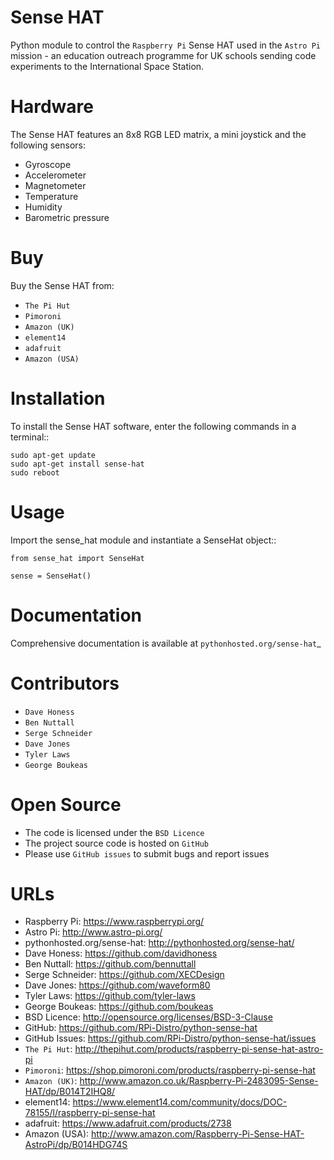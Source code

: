 # Sense HAT

Python module to control the `Raspberry Pi` Sense HAT used in the `Astro Pi` mission - an education outreach programme for UK schools sending code experiments to the International Space Station.

Hardware
========

The Sense HAT features an 8x8 RGB LED matrix, a mini joystick and the following sensors:

* Gyroscope
* Accelerometer
* Magnetometer
* Temperature
* Humidity
* Barometric pressure

Buy
===

Buy the Sense HAT from:

* `The Pi Hut`
* `Pimoroni`
* `Amazon (UK)`
* `element14`
* `adafruit`
* `Amazon (USA)`


Installation
============

To install the Sense HAT software, enter the following commands in a terminal::

    sudo apt-get update
    sudo apt-get install sense-hat
    sudo reboot

Usage
=====

Import the sense_hat module and instantiate a SenseHat object::

    from sense_hat import SenseHat

    sense = SenseHat()

Documentation
=============

Comprehensive documentation is available at `pythonhosted.org/sense-hat`_

Contributors
============

* `Dave Honess`
* `Ben Nuttall`
* `Serge Schneider`
* `Dave Jones`
* `Tyler Laws`
* `George Boukeas`

Open Source
===========

* The code is licensed under the `BSD Licence`
* The project source code is hosted on `GitHub`
* Please use `GitHub issues` to submit bugs and report issues

URLs
=====

* Raspberry Pi: https://www.raspberrypi.org/
* Astro Pi: http://www.astro-pi.org/
* pythonhosted.org/sense-hat: http://pythonhosted.org/sense-hat/
* Dave Honess: https://github.com/davidhoness
* Ben Nuttall: https://github.com/bennuttall
* Serge Schneider: https://github.com/XECDesign
* Dave Jones: https://github.com/waveform80
* Tyler Laws: https://github.com/tyler-laws
* George Boukeas: https://github.com/boukeas
* BSD Licence: http://opensource.org/licenses/BSD-3-Clause
* GitHub: https://github.com/RPi-Distro/python-sense-hat
* GitHub Issues: https://github.com/RPi-Distro/python-sense-hat/issues
* `The Pi Hut`: http://thepihut.com/products/raspberry-pi-sense-hat-astro-pi
* `Pimoroni`: https://shop.pimoroni.com/products/raspberry-pi-sense-hat
* `Amazon (UK)`: http://www.amazon.co.uk/Raspberry-Pi-2483095-Sense-HAT/dp/B014T2IHQ8/
* element14: https://www.element14.com/community/docs/DOC-78155/l/raspberry-pi-sense-hat
* adafruit: https://www.adafruit.com/products/2738
* Amazon (USA): http://www.amazon.com/Raspberry-Pi-Sense-HAT-AstroPi/dp/B014HDG74S
